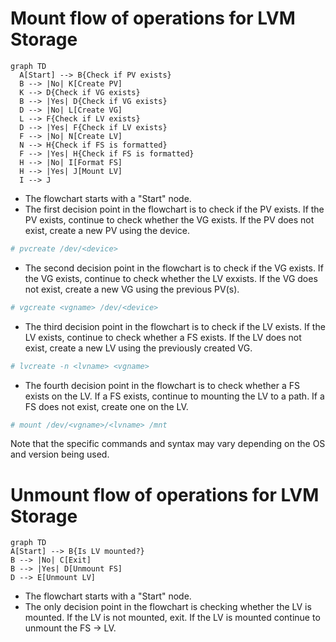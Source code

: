 # Mount flow of operations for LVM Storage
```mermaid
graph TD
  A[Start] --> B{Check if PV exists}
  B --> |No| K[Create PV]
  K --> D{Check if VG exists}
  B --> |Yes| D{Check if VG exists}
  D --> |No| L[Create VG]
  L --> F{Check if LV exists}
  D --> |Yes| F{Check if LV exists}
  F --> |No| N[Create LV]
  N --> H{Check if FS is formatted}
  F --> |Yes| H{Check if FS is formatted}
  H --> |No| I[Format FS]
  H --> |Yes| J[Mount LV]
  I --> J
```
- The flowchart starts with a "Start" node.
- The first decision point in the flowchart is to check if the PV exists. If the PV exists, continue to check whether the VG exists. If the PV does not exist, create a new PV using the device.
```bash
# pvcreate /dev/<device>
```
- The second decision point in the flowchart is to check if the VG exists. If the VG exists, continue to check whether the LV exxists. If the VG does not exist, create a new VG using the previous PV(s).
```bash
# vgcreate <vgname> /dev/<device>
```
- The third decision point in the flowchart is to check if the LV exists. If the LV exists, continue to check whether a FS exists. If the LV does not exist, create a new LV using the previously created VG. 
```bash
# lvcreate -n <lvname> <vgname>
```
- The fourth decision point in the flowchart is to check whether a FS exists on the LV. If a FS exists, continue to mounting the LV to a path. If a FS does not exist, create one on the LV. 
```bash
# mount /dev/<vgname>/<lvname> /mnt
```
Note that the specific commands and syntax may vary depending on the OS and version being used.
  
# Unmount flow of operations for LVM Storage
  ```mermaid
  graph TD
  A[Start] --> B{Is LV mounted?}
  B --> |No| C[Exit]
  B --> |Yes| D[Unmount FS]
  D --> E[Unmount LV]
  ```
- The flowchart starts with a "Start" node.
- The only decision point in the flowchart is checking whether the LV is mounted. If the LV is not mounted, exit. If the LV is mounted continue to unmount the FS -> LV. 
